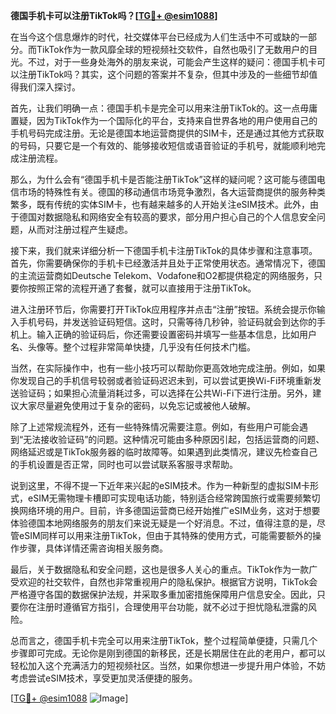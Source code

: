 **德国手机卡可以注册TikTok吗？[[TG💪+ @esim1088](https://t.me/s/esim1088)]**

在当今这个信息爆炸的时代，社交媒体平台已经成为人们生活中不可或缺的一部分。而TikTok作为一款风靡全球的短视频社交软件，自然也吸引了无数用户的目光。不过，对于一些身处海外的朋友来说，可能会产生这样的疑问：德国手机卡可以注册TikTok吗？其实，这个问题的答案并不复杂，但其中涉及的一些细节却值得我们深入探讨。

首先，让我们明确一点：德国手机卡是完全可以用来注册TikTok的。这一点毋庸置疑，因为TikTok作为一个国际化的平台，支持来自世界各地的用户使用自己的手机号码完成注册。无论是德国本地运营商提供的SIM卡，还是通过其他方式获取的号码，只要它是一个有效的、能够接收短信或语音验证的手机号，就能顺利地完成注册流程。

那么，为什么会有“德国手机卡是否能注册TikTok”这样的疑问呢？这可能与德国电信市场的特殊性有关。德国的移动通信市场竞争激烈，各大运营商提供的服务种类繁多，既有传统的实体SIM卡，也有越来越多的人开始关注eSIM技术。此外，由于德国对数据隐私和网络安全有较高的要求，部分用户担心自己的个人信息安全问题，从而对注册过程产生疑虑。

接下来，我们就来详细分析一下德国手机卡注册TikTok的具体步骤和注意事项。首先，你需要确保你的手机卡已经激活并且处于正常使用状态。通常情况下，德国的主流运营商如Deutsche Telekom、Vodafone和O2都提供稳定的网络服务，只要你按照正常的流程开通了套餐，就可以直接用于注册TikTok。

进入注册环节后，你需要打开TikTok应用程序并点击“注册”按钮。系统会提示你输入手机号码，并发送验证码短信。这时，只需等待几秒钟，验证码就会到达你的手机上。输入正确的验证码后，你还需要设置密码并填写一些基本信息，比如用户名、头像等。整个过程非常简单快捷，几乎没有任何技术门槛。

当然，在实际操作中，也有一些小技巧可以帮助你更高效地完成注册。例如，如果你发现自己的手机信号较弱或者验证码迟迟未到，可以尝试更换Wi-Fi环境重新发送验证码；如果担心流量消耗过多，可以选择在公共Wi-Fi下进行注册。另外，建议大家尽量避免使用过于复杂的密码，以免忘记或被他人破解。

除了上述常规流程外，还有一些特殊情况需要注意。例如，有些用户可能会遇到“无法接收验证码”的问题。这种情况可能由多种原因引起，包括运营商的问题、网络延迟或是TikTok服务器的临时故障等。如果遇到此类情况，建议先检查自己的手机设置是否正常，同时也可以尝试联系客服寻求帮助。

说到这里，不得不提一下近年来兴起的eSIM技术。作为一种新型的虚拟SIM卡形式，eSIM无需物理卡槽即可实现电话功能，特别适合经常跨国旅行或需要频繁切换网络环境的用户。目前，许多德国运营商已经开始推广eSIM业务，这对于想要体验德国本地网络服务的朋友们来说无疑是一个好消息。不过，值得注意的是，尽管eSIM同样可以用来注册TikTok，但由于其特殊的使用方式，可能需要额外的操作步骤，具体详情还需咨询相关服务商。

最后，关于数据隐私和安全问题，这也是很多人关心的重点。TikTok作为一款广受欢迎的社交软件，自然也非常重视用户的隐私保护。根据官方说明，TikTok会严格遵守各国的数据保护法规，并采取多重加密措施保障用户信息安全。因此，只要你在注册时遵循官方指引，合理使用平台功能，就不必过于担忧隐私泄露的风险。

总而言之，德国手机卡完全可以用来注册TikTok，整个过程简单便捷，只需几个步骤即可完成。无论你是刚到德国的新移民，还是长期居住在此的老用户，都可以轻松加入这个充满活力的短视频社区。当然，如果你想进一步提升用户体验，不妨考虑尝试eSIM技术，享受更加灵活便捷的服务。

[[TG💪+ @esim1088](https://t.me/s/esim1088) ![Image](https://i.postimg.cc/4NQfJmqS/Snipaste-2025-05-13-00-14-12.png)]